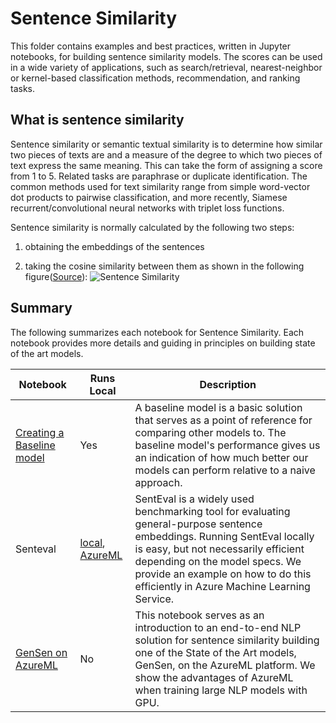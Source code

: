 # Sentence Similarity

This folder contains examples and best practices, written in Jupyter notebooks, for building sentence similarity models. The scores can be used in a wide variety of applications, such as search/retrieval, nearest-neighbor or kernel-based classification methods, recommendation, and ranking tasks.

## What is sentence similarity

Sentence similarity or semantic textual similarity is to determine how similar two pieces of texts are and a measure of the degree to which two pieces of text express the same meaning. This can take the form of assigning a score from 1 to 5. Related tasks are paraphrase or duplicate identification. The common methods used for text similarity range from simple word-vector dot products to pairwise classification, and more recently, Siamese recurrent/convolutional neural networks with triplet loss functions.

Sentence similarity is normally calculated by the following two steps:

1. obtaining the embeddings of the sentences

2. taking the cosine similarity between them as shown in the following figure([Source](https://tfhub.dev/google/universal-sentence-encoder/1)):
    ![Sentence Similarity](https://nlpbp.blob.core.windows.net/images/example-similarity.png)

## Summary

The following summarizes each notebook for Sentence Similarity. Each notebook provides more details and guiding in principles on building state of the art models.

|Notebook|Runs Local|Description|
|---|---|---|
|[Creating a Baseline model](baseline_deep_dive.ipynb)| Yes| A baseline model is a basic solution that serves as a point of reference for comparing other models to. The baseline model's performance gives us an indication of how much better our models can perform relative to a naive approach.|
|Senteval |[local](senteval_local.ipynb), [AzureML](senteval_azureml.ipynb)|SentEval is a widely used benchmarking tool for evaluating general-purpose sentence embeddings. Running SentEval locally is easy, but not necessarily efficient depending on the model specs. We provide an example on how to do this efficiently in Azure Machine Learning Service. |
|[GenSen on AzureML](gensen_aml_deep_dive.ipynb)| No | This notebook serves as an introduction to an end-to-end NLP solution for sentence similarity building one of the State of the Art models, GenSen, on the AzureML platform. We show the advantages of AzureML when training large NLP models with GPU.

